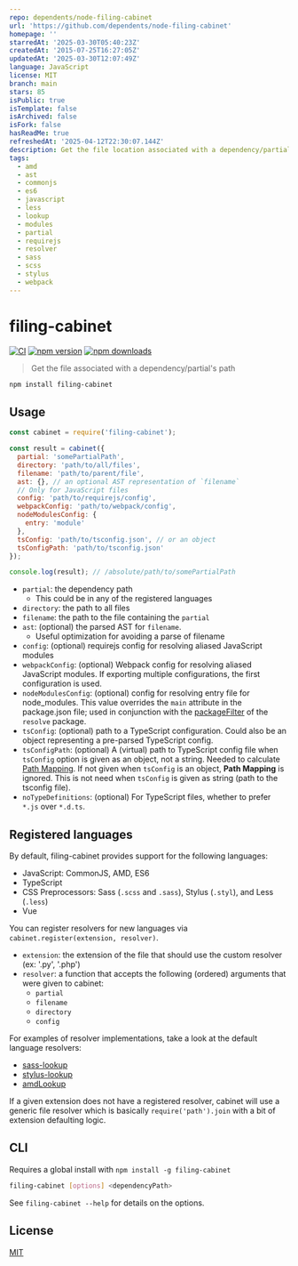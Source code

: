 ```yaml
---
repo: dependents/node-filing-cabinet
url: 'https://github.com/dependents/node-filing-cabinet'
homepage: ''
starredAt: '2025-03-30T05:40:23Z'
createdAt: '2015-07-25T16:27:05Z'
updatedAt: '2025-03-30T12:07:49Z'
language: JavaScript
license: MIT
branch: main
stars: 85
isPublic: true
isTemplate: false
isArchived: false
isFork: false
hasReadMe: true
refreshedAt: '2025-04-12T22:30:07.144Z'
description: Get the file location associated with a dependency/partial's path
tags:
  - amd
  - ast
  - commonjs
  - es6
  - javascript
  - less
  - lookup
  - modules
  - partial
  - requirejs
  - resolver
  - sass
  - scss
  - stylus
  - webpack
---
```


# filing-cabinet

[![CI](https://img.shields.io/github/actions/workflow/status/dependents/node-filing-cabinet/ci.yml?branch=main&label=CI&logo=github)](https://github.com/dependents/node-filing-cabinet/actions/workflows/ci.yml?query=branch%3Amain)
[![npm version](https://img.shields.io/npm/v/filing-cabinet?logo=npm&logoColor=fff)](https://www.npmjs.com/package/filing-cabinet)
[![npm downloads](https://img.shields.io/npm/dm/filing-cabinet)](https://www.npmjs.com/package/filing-cabinet)

> Get the file associated with a dependency/partial's path

```sh
npm install filing-cabinet
```

## Usage

```js
const cabinet = require('filing-cabinet');

const result = cabinet({
  partial: 'somePartialPath',
  directory: 'path/to/all/files',
  filename: 'path/to/parent/file',
  ast: {}, // an optional AST representation of `filename`
  // Only for JavaScript files
  config: 'path/to/requirejs/config',
  webpackConfig: 'path/to/webpack/config',
  nodeModulesConfig: {
    entry: 'module'
  },
  tsConfig: 'path/to/tsconfig.json', // or an object
  tsConfigPath: 'path/to/tsconfig.json'
});

console.log(result); // /absolute/path/to/somePartialPath
```

* `partial`: the dependency path
  * This could be in any of the registered languages
* `directory`: the path to all files
* `filename`: the path to the file containing the `partial`
* `ast`: (optional) the parsed AST for `filename`.
  * Useful optimization for avoiding a parse of filename
* `config`: (optional) requirejs config for resolving aliased JavaScript modules
* `webpackConfig`: (optional) Webpack config for resolving aliased JavaScript modules. If exporting multiple configurations, the first configuration is used.
* `nodeModulesConfig`: (optional) config for resolving entry file for node_modules. This value overrides the `main` attribute in the package.json file; used in conjunction with the [packageFilter](https://github.com/browserify/resolve#resolveid-opts-cb) of the `resolve` package.
* `tsConfig`: (optional) path to a TypeScript configuration. Could also be an object representing a pre-parsed TypeScript config.
* `tsConfigPath`: (optional) A (virtual) path to TypeScript config file when `tsConfig` option is given as an object, not a string. Needed to calculate [Path Mapping](https://www.typescriptlang.org/docs/handbook/module-resolution.html#path-mapping). If not given when `tsConfig` is an object, **Path Mapping** is ignored. This is not need when `tsConfig` is given as string (path to the tsconfig file).
* `noTypeDefinitions`: (optional) For TypeScript files, whether to prefer `*.js` over `*.d.ts`.

## Registered languages

By default, filing-cabinet provides support for the following languages:

* JavaScript: CommonJS, AMD, ES6
* TypeScript
* CSS Preprocessors: Sass (`.scss` and `.sass`), Stylus (`.styl`), and Less (`.less`)
* Vue

You can register resolvers for new languages via `cabinet.register(extension, resolver)`.

* `extension`: the extension of the file that should use the custom resolver (ex: '.py', '.php')
* `resolver`: a function that accepts the following (ordered) arguments that were given to cabinet:
  * `partial`
  * `filename`
  * `directory`
  * `config`

For examples of resolver implementations, take a look at the default language resolvers:

* [sass-lookup](https://github.com/dependents/node-sass-lookup)
* [stylus-lookup](https://github.com/dependents/node-stylus-lookup)
* [amdLookup](https://github.com/dependents/node-module-lookup-amd)

If a given extension does not have a registered resolver, cabinet will use
a generic file resolver which is basically `require('path').join` with a bit of extension defaulting logic.

## CLI

Requires a global install with `npm install -g filing-cabinet`

```sh
filing-cabinet [options] <dependencyPath>
```

See `filing-cabinet --help` for details on the options.

## License

[MIT](LICENSE)
